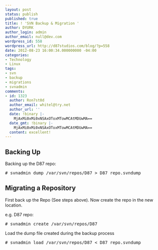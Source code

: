 ```yaml
---
layout: post
status: publish
published: true
title: ! 'SVN Backup & Migration '
author: DYURK
author_login: admin
author_email: null@dev.com
wordpress_id: 558
wordpress_url: http://d87studios.com/blog/?p=558
date: 2012-08-23 16:00:34.000000000 -04:00
categories:
- Technology
- Linux
tags:
- svn
- backup
- migrations
- svnadmin
comments:
- id: 1323
  author: Ron7st0d
  author_email: whitel@try.net
  author_url: ''
  date: !binary |-
    MjAxMi0xMi0xNSAxOToxMTowMCAtMDUwMA==
  date_gmt: !binary |-
    MjAxMi0xMi0xNSAxOToxMTowMCAtMDUwMA==
  content: excellent!
---
```

<h2>Backing Up</h2>
Backing up the D87 repo:
<pre># svnadmin dump /var/svn/repos/D87 &gt; D87_repo.svndump</pre>
<h2>Migrating a Repository</h2>
First back up the Repo (See steps above). Now create the repo in the new location.

e.g. D87 repo:
<pre># svnadmin create /var/svn/repos/D87</pre>
Load the dump file created during the backup process
<pre># svnadmin load /var/svn/repos/D87 &lt; D87_repo.svndump</pre>
